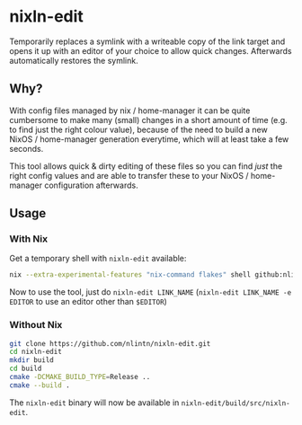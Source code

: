 # nixln-edit

Temporarily replaces a symlink with a writeable copy of the link target and opens it up with an editor of your choice to allow quick changes. Afterwards automatically restores the symlink.


## Why?
With config files managed by nix / home-manager it can be quite cumbersome to make many (small) changes in a short amount of time (e.g. to find just the right colour value),
because of the need to build a new NixOS / home-manager generation everytime, which will at least take a few seconds.

This tool allows quick & dirty editing of these files so you can find *just* the right config values and are able to transfer these to your NixOS / home-manager configuration afterwards.


## Usage

### With Nix
Get a temporary shell with `nixln-edit` available:
```sh
nix --extra-experimental-features "nix-command flakes" shell github:nlintn/nixln-edit
```
Now to use the tool, just do `nixln-edit LINK_NAME` (`nixln-edit LINK_NAME -e EDITOR` to use an editor other than `$EDITOR`)

### Without Nix

```sh
git clone https://github.com/nlintn/nixln-edit.git
cd nixln-edit
mkdir build
cd build
cmake -DCMAKE_BUILD_TYPE=Release ..
cmake --build .
```
The `nixln-edit` binary will now be available in `nixln-edit/build/src/nixln-edit`.

